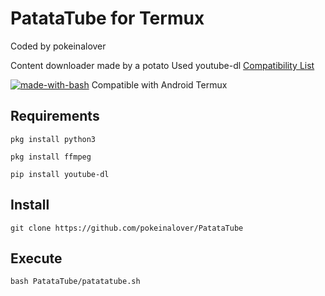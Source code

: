 # PatataTube for Termux

Coded by pokeinalover

Content downloader made by a potato
Used youtube-dl
[Compatibility List](https://ytdl-org.github.io/youtube-dl/supportedsites.html)

[![made-with-bash](https://img.shields.io/badge/Made%20with-Bash-1f425f.svg)](https://www.gnu.org/software/bash/) Compatible with Android Termux
## Requirements
    pkg install python3

    pkg install ffmpeg

    pip install youtube-dl

## Install

    git clone https://github.com/pokeinalover/PatataTube
## Execute
    bash PatataTube/patatatube.sh


